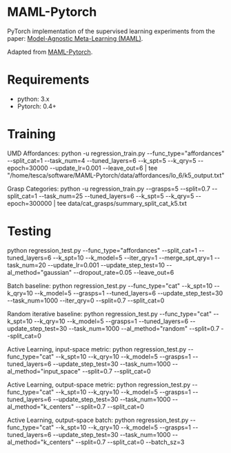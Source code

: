 #  MAML-Pytorch
PyTorch implementation of the supervised learning experiments from the paper:
[Model-Agnostic Meta-Learning (MAML)](https://arxiv.org/abs/1703.03400).

Adapted from [MAML-Pytorch](https://github.com/dragen1860/MAML-Pytorch).

# Requirements
- python: 3.x
- Pytorch: 0.4+

# Training
UMD Affordances:
python -u regression_train.py --func_type="affordances" --split_cat=1 --task_num=4 --tuned_layers=6 --k_spt=5 --k_qry=5 --epoch=30000 --update_lr=0.001 --leave_out=6 | tee "/home/tesca/software/MAML-Pytorch/data/affordances/lo_6/k5_output.txt"


Grasp Categories:
python -u regression_train.py --grasps=5 --split=0.7 --split_cat=1 --task_num=25 --tuned_layers=6 --k_spt=5 --k_qry=5 --epoch=300000 | tee data/cat_grasps/summary_split_cat_k5.txt

# Testing
python regression_test.py --func_type="affordances" --split_cat=1  --tuned_layers=6 --k_spt=10 --k_model=5 --iter_qry=1 --merge_spt_qry=1 --task_num=20 --update_lr=0.001 --update_step_test=10 --al_method="gaussian" --dropout_rate=0.05 --leave_out=6

Batch baseline:
python regression_test.py --func_type="cat" --k_spt=10 --k_qry=10 --k_model=5 --grasps=1 --tuned_layers=6 --update_step_test=30 --task_num=1000 --iter_qry=0 --split=0.7 --split_cat=0

Random iterative baseline:
python regression_test.py --func_type="cat" --k_spt=10 --k_qry=10 --k_model=5 --grasps=1 --tuned_layers=6 --update_step_test=30 --task_num=1000 --al_method="random" --split=0.7 --split_cat=0

Active Learning, input-space metric:
python regression_test.py --func_type="cat" --k_spt=10 --k_qry=10 --k_model=5 --grasps=1 --tuned_layers=6 --update_step_test=30 --task_num=1000 --al_method="input_space" --split=0.7 --split_cat=0

Active Learning, output-space metric:
python regression_test.py --func_type="cat" --k_spt=10 --k_qry=10 --k_model=5 --grasps=1 --tuned_layers=6 --update_step_test=30 --task_num=1000 --al_method="k_centers" --split=0.7 --split_cat=0

Active Learning, output-space batch:
python regression_test.py --func_type="cat" --k_spt=10 --k_qry=10 --k_model=5 --grasps=1 --tuned_layers=6 --update_step_test=30 --task_num=1000 --al_method="k_centers" --split=0.7 --split_cat=0 --batch_sz=3

